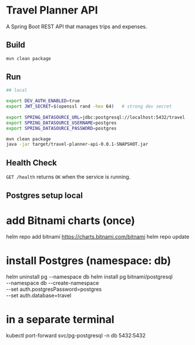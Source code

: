 # Travel Planner API

A Spring Boot REST API that manages trips and expenses.

## Build

```bash
mvn clean package
```

## Run

```bash 
## local

export DEV_AUTH_ENABLED=true
export JWT_SECRET=$(openssl rand -hex 64)   # strong dev secret
 
export SPRING_DATASOURCE_URL=jdbc:postgresql://localhost:5432/travel
export SPRING_DATASOURCE_USERNAME=postgres
export SPRING_DATASOURCE_PASSWORD=postgres

mvn clean package
java -jar target/travel-planner-api-0.0.1-SNAPSHOT.jar
```

## Health Check

`GET /health` returns `OK` when the service is running.



## Postgres setup local 

# add Bitnami charts (once)

helm repo add bitnami https://charts.bitnami.com/bitnami
helm repo update

# install Postgres (namespace: db)
helm uninstall pg --namespace db
helm install pg bitnami/postgresql \
--namespace db --create-namespace \
--set auth.postgresPassword=postgres \
--set auth.database=travel

# in a separate terminal
kubectl port-forward svc/pg-postgresql -n db 5432:5432



